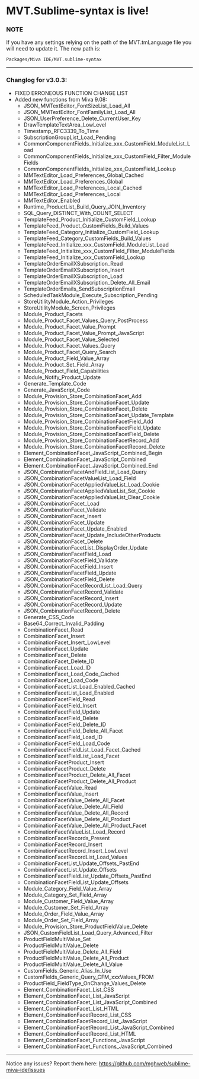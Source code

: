 # MVT.Sublime-syntax is live!

### NOTE
If you have any settings relying on the path of the MVT.tmLanguage file you will need to update it.
The new path is:

```
Packages/Miva IDE/MVT.sublime-syntax
```

---

### Changlog for v3.0.3:
* FIXED ERRONEOUS FUNCTION CHANGE LIST 
* Added new functions from Miva 9.08:
	* JSON_MMTextEditor_FontSizeList_Load_All
	* JSON_MMTextEditor_FontFamilyList_Load_All
	* JSON_UserPreference_Delete_CurrentUser_Key
	* DrawTemplateTextArea_LowLevel
	* Timestamp_RFC3339_To_Time
	* SubscriptionGroupList_Load_Pending
	* CommonComponentFields_Initialize_xxx_CustomField_ModuleList_Load
	* CommonComponentFields_Initialize_xxx_CustomField_Filter_ModuleFields
	* CommonComponentFields_Initialize_xxx_CustomField_Lookup
	* MMTextEditor_Load_Preferences_Global_Cached
	* MMTextEditor_Load_Preferences_Global
	* MMTextEditor_Load_Preferences_Local_Cached
	* MMTextEditor_Load_Preferences_Local
	* MMTextEditor_Enabled
	* Runtime_ProductList_Build_Query_JOIN_Inventory
	* SQL_Query_DISTINCT_With_COUNT_SELECT
	* TemplateFeed_Product_Initialize_CustomField_Lookup
	* TemplateFeed_Product_CustomFields_Build_Values
	* TemplateFeed_Category_Initialize_CustomField_Lookup
	* TemplateFeed_Category_CustomFields_Build_Values
	* TemplateFeed_Initialize_xxx_CustomField_ModuleList_Load
	* TemplateFeed_Initialize_xxx_CustomField_Filter_ModuleFields
	* TemplateFeed_Initialize_xxx_CustomField_Lookup
	* TemplateOrderEmailXSubscription_Read
	* TemplateOrderEmailXSubscription_Insert
	* TemplateOrderEmailXSubscription_Load
	* TemplateOrderEmailXSubscription_Delete_All_Email
	* TemplateOrderEmails_SendSubscriptionEmail
	* ScheduledTaskModule_Execute_Subscription_Pending
	* StoreUtilityModule_Action_Privileges
	* StoreUtilityModule_Screen_Privileges
	* Module_Product_Facets
	* Module_Product_Facet_Values_Query_PostProcess
	* Module_Product_Facet_Value_Prompt
	* Module_Product_Facet_Value_Prompt_JavaScript
	* Module_Product_Facet_Value_Selected
	* Module_Product_Facet_Values_Query
	* Module_Product_Facet_Query_Search
	* Module_Product_Field_Value_Array
	* Module_Product_Set_Field_Array
	* Module_Product_Field_Capabilities
	* Module_Notify_Product_Update
	* Generate_Template_Code
	* Generate_JavaScript_Code
	* Module_Provision_Store_CombinationFacet_Add
	* Module_Provision_Store_CombinationFacet_Update
	* Module_Provision_Store_CombinationFacet_Delete
	* Module_Provision_Store_CombinationFacet_Update_Template
	* Module_Provision_Store_CombinationFacetField_Add
	* Module_Provision_Store_CombinationFacetField_Update
	* Module_Provision_Store_CombinationFacetField_Delete
	* Module_Provision_Store_CombinationFacetRecord_Add
	* Module_Provision_Store_CombinationFacetRecord_Delete
	* Element_CombinationFacet_JavaScript_Combined_Begin
	* Element_CombinationFacet_JavaScript_Combined
	* Element_CombinationFacet_JavaScript_Combined_End
	* JSON_CombinationFacetAndFieldList_Load_Query
	* JSON_CombinationFacetValueList_Load_Field
	* JSON_CombinationFacetAppliedValueList_Load_Cookie
	* JSON_CombinationFacetAppliedValueList_Set_Cookie
	* JSON_CombinationFacetAppliedValueList_Clear_Cookie
	* JSON_CombinationFacet_Load
	* JSON_CombinationFacet_Validate
	* JSON_CombinationFacet_Insert
	* JSON_CombinationFacet_Update
	* JSON_CombinationFacet_Update_Enabled
	* JSON_CombinationFacet_Update_IncludeOtherProducts
	* JSON_CombinationFacet_Delete
	* JSON_CombinationFacetList_DisplayOrder_Update
	* JSON_CombinationFacetField_Load
	* JSON_CombinationFacetField_Validate
	* JSON_CombinationFacetField_Insert
	* JSON_CombinationFacetField_Update
	* JSON_CombinationFacetField_Delete
	* JSON_CombinationFacetRecordList_Load_Query
	* JSON_CombinationFacetRecord_Validate
	* JSON_CombinationFacetRecord_Insert
	* JSON_CombinationFacetRecord_Update
	* JSON_CombinationFacetRecord_Delete
	* Generate_CSS_Code
	* Base64_Correct_Invalid_Padding
	* CombinationFacet_Read
	* CombinationFacet_Insert
	* CombinationFacet_Insert_LowLevel
	* CombinationFacet_Update
	* CombinationFacet_Delete
	* CombinationFacet_Delete_ID
	* CombinationFacet_Load_ID
	* CombinationFacet_Load_Code_Cached
	* CombinationFacet_Load_Code
	* CombinationFacetList_Load_Enabled_Cached
	* CombinationFacetList_Load_Enabled
	* CombinationFacetField_Read
	* CombinationFacetField_Insert
	* CombinationFacetField_Update
	* CombinationFacetField_Delete
	* CombinationFacetField_Delete_ID
	* CombinationFacetField_Delete_All_Facet
	* CombinationFacetField_Load_ID
	* CombinationFacetField_Load_Code
	* CombinationFacetFieldList_Load_Facet_Cached
	* CombinationFacetFieldList_Load_Facet
	* CombinationFacetProduct_Insert
	* CombinationFacetProduct_Delete
	* CombinationFacetProduct_Delete_All_Facet
	* CombinationFacetProduct_Delete_All_Product
	* CombinationFacetValue_Read
	* CombinationFacetValue_Insert
	* CombinationFacetValue_Delete_All_Facet
	* CombinationFacetValue_Delete_All_Field
	* CombinationFacetValue_Delete_All_Record
	* CombinationFacetValue_Delete_All_Product
	* CombinationFacetValue_Delete_All_Product_Facet
	* CombinationFacetValueList_Load_Record
	* CombinationFacetRecords_Present
	* CombinationFacetRecord_Insert
	* CombinationFacetRecord_Insert_LowLevel
	* CombinationFacetRecordList_Load_Values
	* CombinationFacetList_Update_Offsets_PastEnd
	* CombinationFacetList_Update_Offsets
	* CombinationFacetFieldList_Update_Offsets_PastEnd
	* CombinationFacetFieldList_Update_Offsets
	* Module_Category_Field_Value_Array
	* Module_Category_Set_Field_Array
	* Module_Customer_Field_Value_Array
	* Module_Customer_Set_Field_Array
	* Module_Order_Field_Value_Array
	* Module_Order_Set_Field_Array
	* Module_Provision_Store_ProductFieldValue_Delete
	* JSON_CustomFieldList_Load_Query_Advanced_Filter
	* ProductFieldMultiValue_Set
	* ProductFieldMultiValue_Delete
	* ProductFieldMultiValue_Delete_All_Field
	* ProductFieldMultiValue_Delete_All_Product
	* ProductFieldMultiValue_Delete_All_Value
	* CustomFields_Generic_Alias_In_Use
	* CustomFields_Generic_Query_CFM_xxxValues_FROM
	* ProductField_FieldType_OnChange_Values_Delete
	* Element_CombinationFacet_List_CSS
	* Element_CombinationFacet_List_JavaScript
	* Element_CombinationFacet_List_JavaScript_Combined
	* Element_CombinationFacet_List_HTML
	* Element_CombinationFacetRecord_List_CSS
	* Element_CombinationFacetRecord_List_JavaScript
	* Element_CombinationFacetRecord_List_JavaScript_Combined
	* Element_CombinationFacetRecord_List_HTML
	* Element_CombinationFacet_Functions_JavaScript
	* Element_CombinationFacet_Functions_JavaScript_Combined

---

Notice any issues? Report them here:
https://github.com/mghweb/sublime-miva-ide/issues